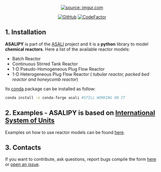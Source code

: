 <p align="center">
  <a href="https://imgur.com/T5W1buF"><img src="https://i.imgur.com/T5W1buFm.png" title="source: imgur.com" /></a>
</p>
<p align="center">
  <a href="https://github.com/srebughini/JASALI/blob/main/LICENSE"><img alt="GitHub" src="https://img.shields.io/github/license/srebughini/ASALIPY"></a>
  <a href="https://www.codefactor.io/repository/github/srebughini/asalipy"><img src="https://www.codefactor.io/repository/github/srebughini/asalipy/badge" alt="CodeFactor" /></a>
</p>

## 1. Installation
**ASALIPY** is part of the [ASALI](https://github.com/srebughini/ASALI) project and it is a **python** library to model **chemical reactors**. Here a list of the available reactor models:
* Batch Reactor
* Continuous Stirred Tank Reactor
* 1-D Pseudo-Homogeneous Plug Flow Reactor
* 1-D Heterogeneous Plug Flow Reactor ( *tubular reactor, packed bed reactor and honeycomb reactor*)

Its [conda](https://www.anaconda.com/) package can be installed as follow:

```bash
conda install -c conda-forge asali #STILL WORKING ON IT
```
## 2. Examples - **ASALIPY** is based on [International System of Units](https://en.wikipedia.org/wiki/International_System_of_Units)
Examples on how to use reactor models can be found [here](https://github.com/srebughini/ASALIPY/tree/main/examples).

## 3. Contacts
If you want to contribute, ask questions, report bugs compile the form [here](https://srebughini.github.io/ASALI/pages/contacts/) or [open an issue](https://github.com/srebughini/ASALIPY/issues).
